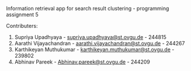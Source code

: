 Information retrieval app for search result clustering - programming assignment 5

Contributers:
1. Supriya Upadhyaya - supriya.upadhyaya@st.ovgu.de - 244815
2. Aarathi Vijayachandran - aarathi.vijayachandran@st.ovgu.de - 244267
3. Karthikeyan Muthukumar - karthikeyan.muthukumar@st.ovgu.de - 239802
4. Abhinav Pareek - Abhinav.pareek@st.ovgu.de - 244209

